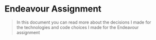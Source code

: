 # Endeavour Assignment
> In this document you can read more about the decisions I made for the technologies and code choices I made for the Endeavour assignment